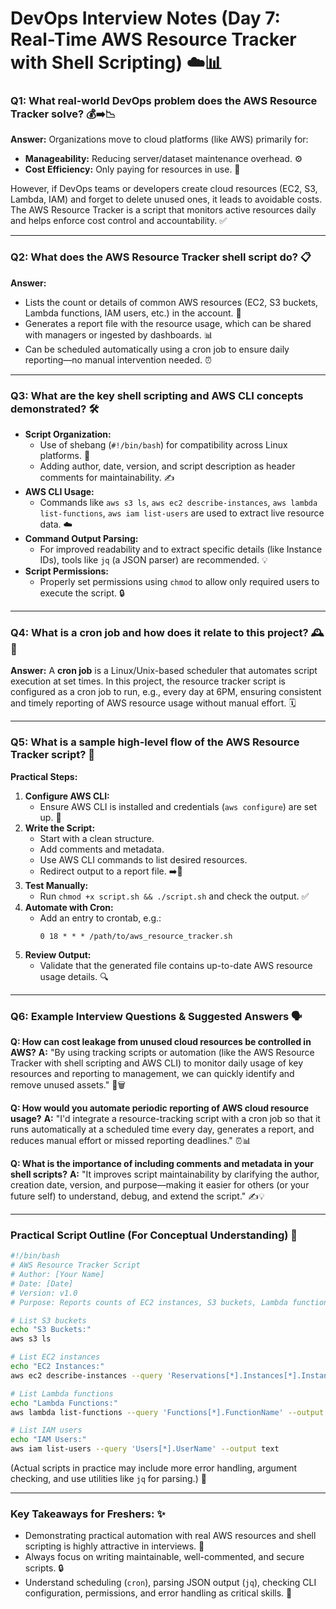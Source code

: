 # DevOps Interview Notes (Day 7: Real-Time AWS Resource Tracker with Shell Scripting) ☁️📊

### Q1: What real-world DevOps problem does the AWS Resource Tracker solve? 💰➡️📉

**Answer:**
Organizations move to cloud platforms (like AWS) primarily for:

* **Manageability:** Reducing server/dataset maintenance overhead. ⚙️
* **Cost Efficiency:** Only paying for resources in use. 💸

However, if DevOps teams or developers create cloud resources (EC2, S3, Lambda, IAM) and forget to delete unused ones, it leads to avoidable costs. The AWS Resource Tracker is a script that monitors active resources daily and helps enforce cost control and accountability. ✅

---

### Q2: What does the AWS Resource Tracker shell script do? 📋

**Answer:**

* Lists the count or details of common AWS resources (EC2, S3 buckets, Lambda functions, IAM users, etc.) in the account. 📝
* Generates a report file with the resource usage, which can be shared with managers or ingested by dashboards. 📊
* Can be scheduled automatically using a cron job to ensure daily reporting—no manual intervention needed. ⏰

---

### Q3: What are the key shell scripting and AWS CLI concepts demonstrated? 🛠️

* **Script Organization:**
    * Use of shebang (`#!/bin/bash`) for compatibility across Linux platforms. 🐧
    * Adding author, date, version, and script description as header comments for maintainability. ✍️
* **AWS CLI Usage:**
    * Commands like `aws s3 ls`, `aws ec2 describe-instances`, `aws lambda list-functions`, `aws iam list-users` are used to extract live resource data. ☁️
* **Command Output Parsing:**
    * For improved readability and to extract specific details (like Instance IDs), tools like `jq` (a JSON parser) are recommended. 💡
* **Script Permissions:**
    * Properly set permissions using `chmod` to allow only required users to execute the script. 🔒

---

### Q4: What is a cron job and how does it relate to this project? 🕰️🤖

**Answer:**
A **cron job** is a Linux/Unix-based scheduler that automates script execution at set times. In this project, the resource tracker script is configured as a cron job to run, e.g., every day at 6PM, ensuring consistent and timely reporting of AWS resource usage without manual effort. 🗓️

---

### Q5: What is a sample high-level flow of the AWS Resource Tracker script? 🚀

**Practical Steps:**

1.  **Configure AWS CLI:**
    * Ensure AWS CLI is installed and credentials (`aws configure`) are set up. 🔑
2.  **Write the Script:**
    * Start with a clean structure.
    * Add comments and metadata.
    * Use AWS CLI commands to list desired resources.
    * Redirect output to a report file. ➡️📄
3.  **Test Manually:**
    * Run `chmod +x script.sh && ./script.sh` and check the output. ✅
4.  **Automate with Cron:**
    * Add an entry to crontab, e.g.:
        ```text
        0 18 * * * /path/to/aws_resource_tracker.sh
        ```
5.  **Review Output:**
    * Validate that the generated file contains up-to-date AWS resource usage details. 🔍

---

### Q6: Example Interview Questions & Suggested Answers 🗣️

**Q: How can cost leakage from unused cloud resources be controlled in AWS?**
**A:**
"By using tracking scripts or automation (like the AWS Resource Tracker with shell scripting and AWS CLI) to monitor daily usage of key resources and reporting to management, we can quickly identify and remove unused assets." 💸🗑️

**Q: How would you automate periodic reporting of AWS cloud resource usage?**
**A:**
"I'd integrate a resource-tracking script with a cron job so that it runs automatically at a scheduled time every day, generates a report, and reduces manual effort or missed reporting deadlines." ⏰📊

**Q: What is the importance of including comments and metadata in your shell scripts?**
**A:**
"It improves script maintainability by clarifying the author, creation date, version, and purpose—making it easier for others (or your future self) to understand, debug, and extend the script." ✍️💡

---

### Practical Script Outline (For Conceptual Understanding) 🧩

```bash
#!/bin/bash
# AWS Resource Tracker Script
# Author: [Your Name]
# Date: [Date]
# Version: v1.0
# Purpose: Reports counts of EC2 instances, S3 buckets, Lambda functions, IAM users

# List S3 buckets
echo "S3 Buckets:"
aws s3 ls

# List EC2 instances
echo "EC2 Instances:"
aws ec2 describe-instances --query 'Reservations[*].Instances[*].InstanceId' --output text

# List Lambda functions
echo "Lambda Functions:"
aws lambda list-functions --query 'Functions[*].FunctionName' --output text

# List IAM users
echo "IAM Users:"
aws iam list-users --query 'Users[*].UserName' --output text
````

(Actual scripts in practice may include more error handling, argument checking, and use utilities like `jq` for parsing.) 🚧

-----

### Key Takeaways for Freshers: ✨

  * Demonstrating practical automation with real AWS resources and shell scripting is highly attractive in interviews. 🌟
  * Always focus on writing maintainable, well-commented, and secure scripts. 🔒
  * Understand scheduling (`cron`), parsing JSON output (`jq`), checking CLI configuration, permissions, and error handling as critical skills. 🧠

<!-- end list -->

```
